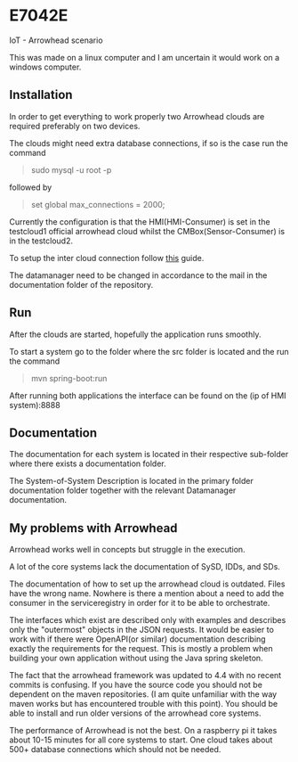 # E7042E
IoT - Arrowhead scenario

This was made on a linux computer and I am uncertain it would work on a windows computer.

## Installation

In order to get everything to work properly two Arrowhead clouds are required preferably on two devices.

The clouds might need extra database connections, if so is the case run the command

> sudo mysql -u root -p

followed by

> set global max_connections = 2000;

Currently the configuration is that the HMI(HMI-Consumer) is set in the testcloud1 official arrowhead cloud whilst the CMBox(Sensor-Consumer) is in the testcloud2.

To setup the inter cloud connection follow [this](https://github.com/arrowhead-f/core-java-spring/blob/master/documentation/gatekeeper/GatekeeperSetup.md) guide.

The datamanager need to be changed in accordance to the mail in the documentation folder of the repository.

## Run

After the clouds are started, hopefully the application runs smoothly.

To start a system go to the folder where the src folder is located and the run the command
> mvn spring-boot:run

After running both applications the interface can be found on the (ip of HMI system):8888

## Documentation
The documentation for each system is located in their respective sub-folder where there exists a documentation folder.

The System-of-System Description is located in the primary folder documentation folder together with the relevant Datamanager documentation.

## My problems with Arrowhead
Arrowhead works well in concepts but struggle in the execution.

A lot of the core systems lack the documentation of SySD, IDDs, and SDs.

The documentation of how to set up the arrowhead cloud is outdated. Files have the wrong name.
Nowhere is there a mention about a need to add the consumer in the serviceregistry in order for it to be able to orchestrate.

The interfaces which exist are described only with examples and describes only the "outermost" objects in the JSON requests. It would be easier to work with if there were OpenAPI(or similar) documentation describing exactly the requirements for the request. This is mostly a problem when building your own application without using the Java spring skeleton.

The fact that the arrowhead framework was updated to 4.4 with no recent commits is confusing. If you have the source code you should not be dependent on the maven repositories. (I am quite unfamiliar with the way maven works but has encountered trouble with this point).
You should be able to install and run older versions of the arrowhead core systems.

The performance of Arrowhead is not the best. On a raspberry pi it takes about 10-15 minutes for all core systems to start.
One cloud takes about 500+ database connections which should not be needed.